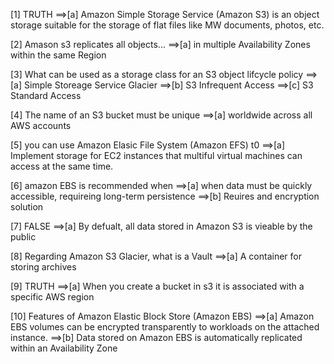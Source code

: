 [1] TRUTH
==>[a] Amazon Simple Storage Service (Amazon S3) is an object storage suitable for the storage of flat files like MW documents, photos, etc.

[2] Amason s3 replicates all objects...
==>[a] in multiple Availability Zones within the same Region

[3] What can be used as a storage class for an S3 object lifcycle policy
==>[a] Simple Storeage Service Glacier
==>[b] S3 Infrequent Access
==>[c] S3 Standard Access

[4] The name of an S3 bucket must be unique
==>[a] worldwide across all AWS accounts

[5] you can use Amazon Elasic File System (Amazon EFS) t0
==>[a] Implement storage for EC2 instances that multiful virtual machines can access at the same time.

[6] amazon EBS is recommended when
==>[a] when data must be quickly accessible, requireing long-term persistence
==>[b] Reuires and encryption solution

[7] FALSE
==>[a] By defualt, all data stored in Amazon S3 is vieable by the public

[8] Regarding Amazon S3 Glacier, what is a Vault
==>[a] A container for storing archives

[9] TRUTH
==>[a] When you create a bucket in s3 it is associated with a specific AWS region

[10] Features of Amazon Elastic Block Store (Amazon EBS)
==>[a] Amazon EBS volumes can be encrypted transparently to workloads on the attached instance.
==>[b] Data stored on Amazon EBS is automatically replicated within an Availability Zone
